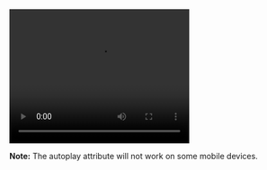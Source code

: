 <!DOCTYPE html>
<html>
  <head>
    <title>Title of the document</title>
  </head>
  <body>
    <video width="320" height="240" controls>
      <source src=”https://github.com/devatiwow/fido2/assets/38220286/673df299-031f-4323-b81b-5489aa4e2dcd” type=video/ogg>
      <source src="/build/videos/arcnet.io(7-sec).mp4" type=video/mp4>
    </video>
    <p><strong>Note:</strong> The autoplay attribute will not work on some mobile devices.</p>
  </body>
</html>
